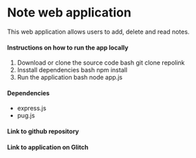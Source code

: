 # Note web application
This web application allows users to add, delete and read notes.

#### Instructions on how to run the app locally
1. Download or clone the source code
bash
git clone repolink
2. Insstall dependencies
bash
npm install
3. Run the application
bash
node app.js
#### Dependencies
- express.js
- pug.js

#### Link to github repository 


#### Link to application on Glitch
